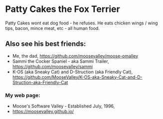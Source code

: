 # Patty Cakes the Fox Terrier

Patty Cakes wont eat dog food - he refuses.  He eats chicken wings / wing tips, bacon, mince meat, etc - all human food.

## Also see his best friends:
* Me, the dad, https://github.com/moosevalley/moose-omalley
* Sammi the Cocker Spaniel - aka Sammi Trailer, https://github.com/moosevalley/sammi
* K-OS (aka Sneaky Cat) and D-Struction (aka Friendly Cat), https://github.com/MooseValley/K-OS-aka-Sneaky-Cat-and-D-Struction-aka-Friendly-Cat


### My web page:
* Moose's Software Valley - Established July, 1996,
* https://moosevalley.github.io/
